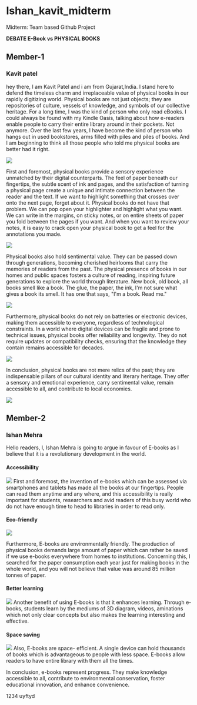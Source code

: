 # Ishan_kavit_midterm
Midterm: Team based Github Project

**DEBATE E-Book vs PHYSICAL BOOKS**
## Member-1
### Kavit patel

hey there, I am Kavit Patel and i am from Gujarat,India. I stand here to defend the timeless charm and irreplaceable value of physical books in our rapidly digitizing world. Physical books are not just objects; they are repositories of culture, vessels of knowledge, and symbols of our collective heritage. For a long time, I was the kind of person who only read eBooks. I could always be found with my Kindle Oasis, talking about how e-readers enable people to carry their entire library around in their pockets. Not anymore. Over the last few years, I have become the kind of person who hangs out in used bookstores, arms filled with piles and piles of books. And I am beginning to think all those people who told me physical books are better had it right.

<img src="images/2.jpg">

First and foremost, physical books provide a sensory experience unmatched by their digital counterparts. The feel of paper beneath our fingertips, the subtle scent of ink and pages, and the satisfaction of turning a physical page create a unique and intimate connection between the reader and the text. If we want to highlight something that crosses over onto the next page, forget about it. Physical books do not have that problem. We can pop open your highlighter and highlight what you want. We can write in the margins, on sticky notes, or on entire sheets of paper you fold between the pages if you want. And when you want to review your notes, it is easy to crack open your physical book to get a feel for the annotations you made.

<img src="images/5.jpg"> 

Physical books also hold sentimental value. They can be passed down through generations, becoming cherished heirlooms that carry the memories of readers from the past. The physical presence of books in our homes and public spaces fosters a culture of reading, inspiring future generations to explore the world through literature. New book, old book, all books smell like a book. The glue, the paper, the ink, I'm not sure what gives a book its smell. It has one that says, "I'm a book. Read me."

<img src="images/4.jpeg">

Furthermore, physical books do not rely on batteries or electronic devices, making them accessible to everyone, regardless of technological constraints. In a world where digital devices can be fragile and prone to technical issues, physical books offer reliability and longevity. They do not require updates or compatibility checks, ensuring that the knowledge they contain remains accessible for decades.

<img src="images/3.jpeg">

In conclusion, physical books are not mere relics of the past; they are indispensable pillars of our cultural identity and literary heritage. They offer a sensory and emotional experience, carry sentimental value, remain accessible to all, and contribute to local economies. 

<img src="images/1.jpg">



## Member-2
### Ishan Mehra

Hello readers,
I, Ishan Mehra is going to argue in favour of E-books as I believe that it is a revolutionary development in the world.
#### Accessibility
<img src="images/e-books 4.webp">
First and foremost, the invention of e-books which can be assessed via smartphones and tablets has made all the books at our fingertips. People can read them anytime and any where, and this accessibility is really important for students, researchers and avid readers of this busy world who do not have enough time to head to libraries in order to read only.

#### Eco-friendly
<img src="images/e-books 3.jpg">

Furthermore, E-books are environmentally friendly. The production of physical books demands large amount of paper which can rather be saved if we use e-books everywhere from homes to institutions. Concerning this, I searched for the paper consumption each year just for making books in the whole world, and you will not believe that value was around 85 million tonnes of paper.
#### Better learning
<img src="images/e-book 5.webp">
Another benefit of using E-books is that it enhances learning. Through e-books, students learn by the mediums of 3D diagram, videos, aminations which not only clear concepts but also makes the learning interesting and effective.

#### Space saving
<img src="images/e-books 5.jpg">
Also, E-books are space- efficient. A single device can hold thousands of books which is advantageous to people with less space. E-books allow readers to have entire library with them all the times.




In conclusion, e-books represent progress. They make knowledge accessible to all, contribute to environmental conservation, foster educational innovation, and enhance convenience.

1234
uyftyd
